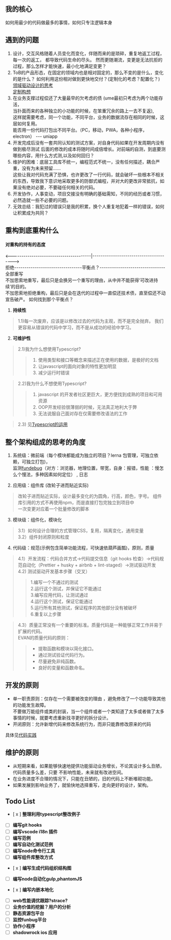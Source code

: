 ## 我的核心
   如何用最少的代码做最多的事情，如何只专注逻辑本身
## 遇到的问题
   1. 设计，交互风格随着人员变化而变化，伴随而来的是琐碎，重复地返工过程，每一次的返工，
   都导致代码生命的尽头。 然而更随潮流，变更是无法抗拒的过程，那么怎样才能快速，最小化地满足变更？  
   2. ToB的产品形态，在固定的领域内也是相对固定的，那么不变的是什么，变化的是什么？
   如何利用这份相对做到更快地交付？(定制化的考虑？配置化？)    
   [领域驱动设计的思考](/guide/requirements.html#领域驱动设计)     
   [定制构想](/guide/requirements.html#定制化构想)         
   3. 在业务支撑过程偿还了大量最早的欠考虑的债  (ume最初只考虑为两个功能存活，  
    当扑面而来的各种独立的小功能的时候，在笨重冗余的路上一去不复返),  
    这样就需要考虑，同一个功能，不同平台，业务的数据流存在相同的时候，这层如何复用。  
    能否用一份代码打包出不同平台。（PC，移动，PWA，各种小程序，electron）  --- uniapp  
   4. 开发完成后没有一套共同认知的测试方案，对自身代码如果在开发周期内没有做到极尽测试
      后面的修改的成本将随时间成倍增长。对前端的自测，到底要测哪些内容，用什么方式测,以及如何回归？
   5. 维护的困难：底层工具库不统一，编程范式不统一，没有任何描述，耦合严重，没有为未来预留......  
   这些让我对代码充满了恐惧，也许更改了一行代码，就会破坏一些根本不相关的东西，导致我下意识地采取更多的防御式编程，并对大的更改非常抵抗，如果没有绝对必要，不要碰任何相关的代码。      
   6. 开发协作，人事变动，项目交接没有明确的基础需知，不同的经历或者习惯，必然造就一些不必要的问题。
   7. 无效总结：我犯过的错误只是我的积累，换个人重复地犯着一样的错误，如何让积累成为共同？   
 
## 重构到底重构什么 
#### 对重构的持有的态度
  <---------------------------------------|--------------------------------------->  
拒绝---------------------------------平衡点？--------------------------------全部重写  
不加思索地重写，最后只是会换另一个重写的理由，从中并不能获得‘可改进持续’的目的。  
不加思索地拒绝重构，最后只是会在迭代的过程中一直偿还技术债，直至偿还不动宣告破产。 
如何找到那个平衡点？  
1. **持续性**   
> 1.1)每一次废弃，应该是以修改过去的代码为主观，而不是完全抛弃。
我们更容易从错误的代码中学习，而不是从成功的经验中学习。  

2. **可维护性**  
>2.1)我为什么想使用Typescript?  
>>1. 使用类型和接口等概念来描述正在使用的数据，是极好的文档
>>2. 让javascript的面向对象的特性更加明显  
>>3. 减少运行时错误   

>2.2)我为什么不想使用Typescript?  
>>1. javascript 的开发者社区更巨大，更方便找到成熟的项目和可用资源  
>>2. OOP开发经验很薄弱的时候，无法真正地利大于弊  
>>3. 无法说服自己面对存在仅需要修改语法的工作   

>2.3) 见[Typescript的运用](/guide/requirements.html#typescript-运用)


## 整个架构组成的思考的角度
1. 系统级：微前端（每个模块都能成为独立的项目？lerna 包管理，可独立依赖，可独立打包)，  
监测[fundebug](https://www.fundebug.com/)（对方：浏览器，地理位置，带宽，自身：报错，性能 ：慢怎么个慢法，多种因素如何定位） , 日志     

2. 应用级：组件库 (改轮子进而贴近实际)   
> 改轮子进而贴近实际，设计最多变化的为圆角，行高，颜色，字号。 
组件库引用的方式不再使用npm，而是直接打包完独立到项目中  
一次变更对应着一个批量修改的脚本  
3. 模块级：组件化，模块化  
> 3.1）如何设计合理的方式管理CSS，复用，隔离变化，通用变量  
3.2）组件封闭原则和粒度

4. 代码级：规范(示例包含简单功能流程，可快速依葫芦画瓢)，原则，质量  
> 4.1）开发流程：代码合并方式->代码提交信息（git hooks 检查）->代码规范自动化（Prettier + husky + airbnb + lint-staged）->测试驱动开发     
4.2) 测试驱动开发基本步骤（交叉）
>> 1.编写一个不通过的测试    
2.运行这个测试，并保证它不能通过  
3.编写应用代码，让测试通过  
4.运行这个测试，保证它能通过  
5.运行所有其他测试，保证程序的其他部分没有被破坏  
6.重复以上步骤   
 
 
>4.3）质量正常没有一个重要的标准。质量代码是一种能够正常工作并易于扩展的代码。  
EVAN的质量代码的原则：  
>>- 提取函数和模块以简化接口。
>>- 通过测试验证代码行为。  
>>- 尽量避免非纯函数。 
>>- 良好的变量和函数命名。  

## 开发的原则
- 单一职责原则：仅存在一个需要被改变的理由 ，避免修改了一个功能导致其他的功能发生故障。  
不要做万能组件或类的封装，当一个组件或者一个类知道了太多或者做了太多事情的时候，就要考虑重新找寻更好的拆分设计。  
- 开闭原则：允许新增代码来修改系统行为，而非只能靠修改原来的代码

具体见[代码实践](/guide/requirements.html#介绍)  
## 维护的原则
- 从短期来看，如果能够快速地提供功能驱动业务增长，不论其设计多么丑陋，代码质量多么差，只要
不影响性能，未来就有改进空间。
- 在业务进度不合理的情况下，只能在丑陋的，旧的代码上不断堆砌功能。
- 如果发展到影响业务了，就愉快地选择重写，走向更好的设计，架构。


## Todo List
- [ x ] **整理利用typescript整改例子**
- [ ] **编写git hooks**
- [ ] **编写vscode i18n 插件**
- [ ] **编写范例**
- [ ] **编写自动化测试范例**
- [ ] **编写node命令行工具**
- [ ] **编写组件库整改方式**
- [ x ] **编写生成代码组织结构图**
- [ ] **编写node自动化gulp,phantomJS**  
- [ x ] **编写内嵌本地化**
- [ ] **web性能调优跟踪?strace?** 
- [ ] **业务价值的挖掘？用户的分析**  
- [ ] **静态资源包平台**      
- [ ] **监控funbug平台**     
- [ ] **协作小程序**   
- [ ] **shadowrock ios 应用**